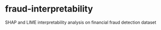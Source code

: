 # fraud-interpretability
SHAP and LIME interpretability analysis on financial fraud detection dataset
